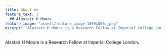 ```yaml
---
title: About me
feature_text: |
  ## Alastair H Moore
feature_image: "assets/feature_image_1500x500.jpeg"
excerpt: "Alastair H Moore is a Research Fellow at Imperial College London."
---
```


Alastair H Moore is a Research Fellow at Imperial College London.

<!-- ---
title: About me
feature_text: |
	## Alastair H Moore
	Stuff about me
excerpt: Alastair H Moore is a Research Fellow at Imperial College London
---

Alastair H Moore is a Research Fellow at Imperial College London. -->